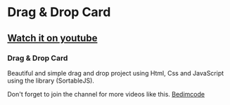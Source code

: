 # Drag & Drop Card
## [Watch it on youtube](https://youtu.be/9uyetVRYk8Q)
### Drag & Drop Card
Beautiful and simple drag and drop project using Html, Css and JavaScript using the library (SortableJS).

Don't forget to join the channel for more videos like this.
[Bedimcode](https://www.youtube.com/c/Bedimcode)
